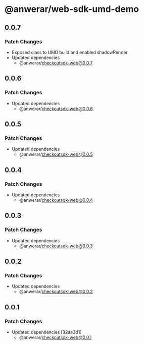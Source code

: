 # @anwerar/web-sdk-umd-demo

## 0.0.7

### Patch Changes

-   Exposed class to UMD build and enabled shadowRender
-   Updated dependencies
    -   @anwerar/checkoutsdk-web@0.0.7

## 0.0.6

### Patch Changes

-   Updated dependencies
    -   @anwerar/checkoutsdk-web@0.0.6

## 0.0.5

### Patch Changes

-   Updated dependencies
    -   @anwerar/checkoutsdk-web@0.0.5

## 0.0.4

### Patch Changes

-   Updated dependencies
    -   @anwerar/checkoutsdk-web@0.0.4

## 0.0.3

### Patch Changes

-   Updated dependencies
    -   @anwerar/checkoutsdk-web@0.0.3

## 0.0.2

### Patch Changes

-   Updated dependencies
    -   @anwerar/checkoutsdk-web@0.0.2

## 0.0.1

### Patch Changes

-   Updated dependencies [32aa3d1]
    -   @anwerar/checkoutsdk-web@0.0.1
